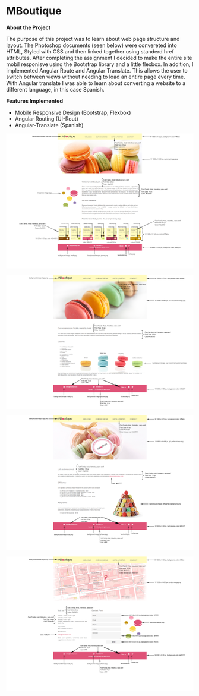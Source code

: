 # MBoutique

**About the Project**

The purpose of this project was to learn about web page structure and layout. The Photoshop documents (seen below) were convereted into HTML, Styled with CSS and then linked together using standerd href attributes.  After completing the assignment I decided to make the entire site mobil responisve using the Bootstrap library and a little flexbox.  In addition, I implemented Angular Route and Angular Translate.  This allows the user to switch between views without needing to load an entire page every time.  With Angular translate I was able to learn about converting a website to a different language, in this case Spanish.

**Features Implemented**

* Mobile Responsive Design (Bootstrap, Flexbox)
* Angular Routing (UI-Rout)
* Angular-Translate (Spanish)

![alt text](assets/design_docs/welcome_exp.png "Welcome/Home page specifications")

![alt text](assets/design_docs/our-macarons_exp.png "Our Macarons page specifications")

![alt text](assets/design_docs/gift-&-parties_exp.png "Gift & Parties page specifications")

![alt text](assets/design_docs/contact_exp.png "Contact page specifications")